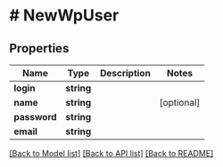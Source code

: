 # # NewWpUser

## Properties

Name | Type | Description | Notes
------------ | ------------- | ------------- | -------------
**login** | **string** |  |
**name** | **string** |  | [optional]
**password** | **string** |  |
**email** | **string** |  |

[[Back to Model list]](../../README.md#models) [[Back to API list]](../../README.md#endpoints) [[Back to README]](../../README.md)
